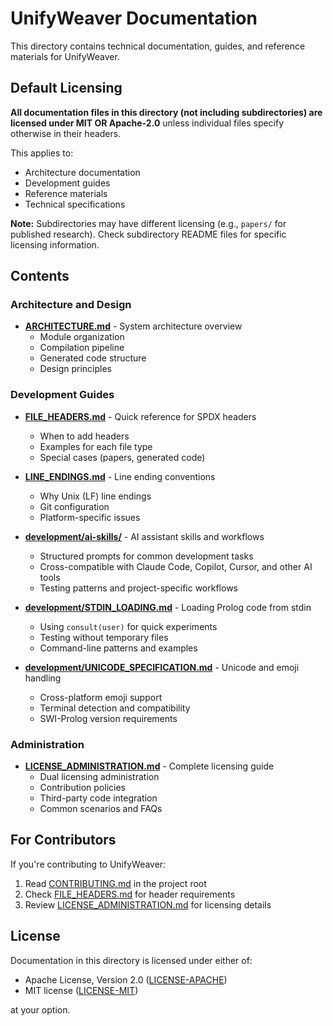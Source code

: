 <!--
SPDX-License-Identifier: MIT OR Apache-2.0
Copyright (c) 2025 John William Creighton (@s243a)
-->

# UnifyWeaver Documentation

This directory contains technical documentation, guides, and reference materials for UnifyWeaver.

## Default Licensing

**All documentation files in this directory (not including subdirectories) are licensed under MIT OR Apache-2.0** unless individual files specify otherwise in their headers.

This applies to:
- Architecture documentation
- Development guides
- Reference materials
- Technical specifications

**Note:** Subdirectories may have different licensing (e.g., `papers/` for published research). Check subdirectory README files for specific licensing information.

## Contents

### Architecture and Design

- **[ARCHITECTURE.md](ARCHITECTURE.md)** - System architecture overview
  - Module organization
  - Compilation pipeline
  - Generated code structure
  - Design principles

### Development Guides

- **[FILE_HEADERS.md](FILE_HEADERS.md)** - Quick reference for SPDX headers
  - When to add headers
  - Examples for each file type
  - Special cases (papers, generated code)

- **[LINE_ENDINGS.md](LINE_ENDINGS.md)** - Line ending conventions
  - Why Unix (LF) line endings
  - Git configuration
  - Platform-specific issues

- **[development/ai-skills/](development/ai-skills/)** - AI assistant skills and workflows
  - Structured prompts for common development tasks
  - Cross-compatible with Claude Code, Copilot, Cursor, and other AI tools
  - Testing patterns and project-specific workflows

- **[development/STDIN_LOADING.md](development/STDIN_LOADING.md)** - Loading Prolog code from stdin
  - Using `consult(user)` for quick experiments
  - Testing without temporary files
  - Command-line patterns and examples

- **[development/UNICODE_SPECIFICATION.md](development/UNICODE_SPECIFICATION.md)** - Unicode and emoji handling
  - Cross-platform emoji support
  - Terminal detection and compatibility
  - SWI-Prolog version requirements

### Administration

- **[LICENSE_ADMINISTRATION.md](LICENSE_ADMINISTRATION.md)** - Complete licensing guide
  - Dual licensing administration
  - Contribution policies
  - Third-party code integration
  - Common scenarios and FAQs

## For Contributors

If you're contributing to UnifyWeaver:

1. Read [CONTRIBUTING.md](../CONTRIBUTING.md) in the project root
2. Check [FILE_HEADERS.md](FILE_HEADERS.md) for header requirements
3. Review [LICENSE_ADMINISTRATION.md](LICENSE_ADMINISTRATION.md) for licensing details

## License

Documentation in this directory is licensed under either of:

* Apache License, Version 2.0 ([LICENSE-APACHE](../LICENSE-APACHE))
* MIT license ([LICENSE-MIT](../LICENSE-MIT))

at your option.